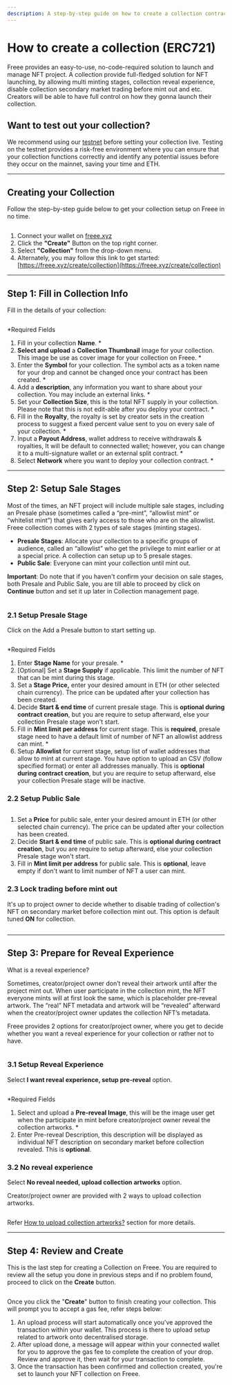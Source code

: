 ```yaml
---
description: A step-by-step guide on how to create a collection contract on Freee.
---
```


# How to create a collection (ERC721)

Freee provides an easy-to-use, no-code-required solution to launch and manage NFT project. A  collection provide full-fledged solution for NFT launching, by allowing multi minting stages, collection reveal experience, disable collection secondary market trading before mint out and etc. Creators will be able to have full control on how they gonna launch their collection.

## Want to test out your collection?

We recommend using our [testnet](https://testnet.freee.xyz/) before setting your collection live. Testing on the testnet provides a risk-free environment where you can ensure that your collection functions correctly and identify any potential issues before they occur on the mainnet, saving your time and ETH.

***

## Creating your Collection

Follow the step-by-step guide below to get your collection setup on Freee in no time.

<figure><img src="../../.gitbook/assets/Screenshot 2024-08-07 at 09.13.04.png" alt=""><figcaption></figcaption></figure>

1. Connect your wallet on [freee.xyz](https://www.freee.xyz/)
2. Click the **"Create"** Button on the top right corner.
3. Select **"Collection"** from the drop-down menu.
4. Alternately, you may follow this link to get started: [https://freee.xyz/create/collection](https://freee.xyz/create/collection)

***

## Step 1: Fill in Collection Info

Fill in the details of your collection:

<figure><img src="../../.gitbook/assets/collection info.jpg" alt=""><figcaption></figcaption></figure>

\*Required Fields

1. Fill in your collection **Name**. \*
2. **Select and upload** a **Collection Thumbnail** image for your collection. This image be use as cover image for your collection on Freee. \*
3. Enter the **Symbol** for your collection. The symbol acts as a token name for your drop and cannot be changed once your contract has been created. \*
4. Add a **description**, any information you want to share about your collection. You may include an external links. \*
5. Set your **Collection Size**, this is the total NFT supply in your collection. Please note that this is not edit-able after you deploy your contract. \*
6. Fill in the **Royalty**, the royalty is set by creator sets in the creation process to suggest a fixed percent value sent to you on every sale of your collection. \*
7. Input a **Payout Address**, wallet address to receive withdrawals & royalties, It will be default to  connected wallet; however, you can change it to a multi-signature wallet or an external split contract. \*
8. Select **Network** where you want to deploy your collection contract. \*

***

## Step 2: Setup Sale Stages

Most of the times, an NFT project will include multiple sale stages, including an Presale phase (sometimes called a “pre-mint”, “allowlist mint” or “whitelist mint”) that gives early access to those who are on the allowlist. Freee collection comes with 2 types of sale stages (minting stages).&#x20;

* **Presale Stages**: Allocate your collection to a specific groups of audience, called an “allowlist” who get the privilege to mint earlier or at a special price. A collection can setup up to 5 presale stages.&#x20;
* **Public Sale**: Everyone can mint your collection until mint out.

**Important**: Do note that if you haven't confirm your decision on sale stages, both Presale and Public Sale, you are till able to proceed by click on **Continue** button and set it up later in Collection management page.

<figure><img src="../../.gitbook/assets/sale stages.png" alt=""><figcaption></figcaption></figure>

### 2.1 Setup Presale Stage

Click on the Add a Presale button to start setting up.&#x20;

<figure><img src="../../.gitbook/assets/Screenshot 2024-08-06 at 15.54.06.png" alt=""><figcaption></figcaption></figure>

\*Required Fields

1. Enter **Stage** **Name** for your presale. \*
2. \[Optional] Set a **Stage Supply** if applicable. This limit the number of NFT that can be mint during this stage.
3. Set a **Stage Price,** enter your desired amount in ETH (or other selected chain currency). The price can be updated after your collection has been created.
4. Decide **Start & end time** of current presale stage. This is **optional during contract creation**, but you are require to setup afterward, else your collection Presale stage won't start.
5. Fill in **Mint limit per address** for current stage. This is **required**, presale stage need to have a default limit of number of NFT an allowlist address can mint. \*
6. Setup **Allowlist** for current stage, setup list of wallet addresses that allow to mint at current stage. You have option to upload an CSV (follow specified format) or enter all addresses manually. This is **optional during contract creation**, but you are require to setup afterward, else your collection Presale stage will be inactive.

### 2.2 Setup Public Sale

<figure><img src="../../.gitbook/assets/Screenshot 2024-08-06 at 15.37.20.png" alt=""><figcaption></figcaption></figure>

1. Set a **Price** for public sale, enter your desired amount in ETH (or other selected chain currency). The price can be updated after your collection has been created.
2. Decide **Start & end time** of public sale. This is **optional during contract creation**, but you are require to setup afterward, else your collection Presale stage won't start.
3. Fill in **Mint limit per address** for public sale. This is **optional**, leave empty if don't want to limit number of NFT a user can mint.

### 2.3 Lock trading before mint out

It's up to project owner to decide whether to disable trading of collection's NFT on secondary market before collection mint out. This option is default tuned **ON** for collection.&#x20;

<figure><img src="../../.gitbook/assets/Screenshot 2024-08-06 at 16.10.54.png" alt=""><figcaption></figcaption></figure>

***

## Step 3: Prepare for Reveal Experience

What is a reveal experience?&#x20;

Sometimes, creator/project owner don’t reveal their artwork until after the project mint out. When user participate in the collection mint, the NFT everyone mints will at first look the same, which is placeholder pre-reveal artwork. The “real” NFT metadata and artwork will be “revealed” afterward when the creator/project owner updates the collection NFT’s metadata.

Freee provides 2 options for creator/project owner, where you get to decide whether you want a reveal experience for your collection or rather not to have.

<figure><img src="../../.gitbook/assets/Screenshot 2024-08-06 at 16.14.19.png" alt=""><figcaption></figcaption></figure>

### 3.1 Setup Reveal Experience

Select **I want reveal experience, setup pre-reveal** option.

<figure><img src="../../.gitbook/assets/Screenshot 2024-08-06 at 16.32.05.png" alt=""><figcaption></figcaption></figure>

\*Required Fields

1. Select and upload a **Pre-reveal Image**, this will be the image user get when the participate in mint before creator/project owner reveal the collection artworks. \*
2. Enter Pre-reveal Description, this description will be displayed as individual NFT description on secondary market before collection revealed. This is **optional**.

### 3.2 No reveal experience

Select **No reveal needed, upload collection artworks** option.

Creator/project owner are provided with 2 ways to upload collection artworks.&#x20;

<figure><img src="../../.gitbook/assets/Screenshot 2024-08-06 at 16.41.12.png" alt=""><figcaption></figcaption></figure>

Refer [How to upload collection artworks?](how-to-upload-collection-artworks.md) section for more details.

***

## Step 4: Review and Create

This is the last step for creating a Collection on Freee. You are required to review all the setup you done in previous steps and if no problem found, proceed to click on the **Create** button.

<figure><img src="../../.gitbook/assets/screencapture-freee-xyz-create-collection-2024-08-06-16_46_10.png" alt=""><figcaption></figcaption></figure>

Once you click the "**Create**" button to finish creating your collection. This will prompt you to accept a gas fee, refer steps below:

1. An upload process will start automatically once you’ve approved the transaction within your wallet. This process is there to upload setup related to artwork onto decentralised storage.
2. After upload done, a message will appear within your connected wallet for you to approve the gas fee to complete the creation of your drop. Review and approve it, then wait for your transaction to complete.
3. Once the transaction has been confirmed and collection created, you're set to launch your NFT collection on Freee.



